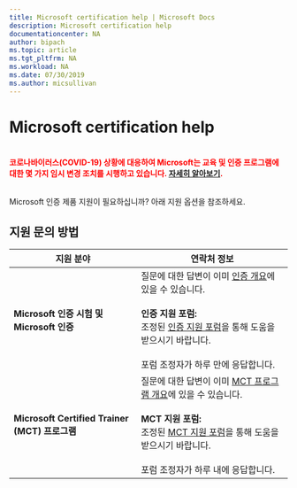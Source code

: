 ```yaml
---
title: Microsoft certification help | Microsoft Docs
description: Microsoft certification help
documentationcenter: NA
author: bipach
ms.topic: article
ms.tgt_pltfrm: NA
ms.workload: NA
ms.date: 07/30/2019
ms.author: micsullivan
---
```

# Microsoft certification help

<div style='color&#58; red;'><strong><font color="red"><br/>코로나바이러스(COVID-19) 상황에 대응하여 Microsoft는 교육 및 인증 프로그램에 대한 몇 가지 임시 변경 조치를 시행하고 있습니다. <a href='/learn/certifications/posts/an-important-update-on-microsoft-training-and-certification'>자세히 알아보기</a>.</font></strong><br/><br/></div>

Microsoft 인증 제품 지원이 필요하십니까? 아래 지원 옵션을 참조하세요.

## 지원 문의 방법

| 지원 분야 | 연락처 정보 |
| ------------- | --- |
| **Microsoft 인증 시험 및 Microsoft 인증** | 질문에 대한 답변이 이미 [인증 개요](/learn/certifications/)에 있을 수 있습니다. <br/><br/>  **인증 지원 포럼:** <br/>조정된 [인증 지원 포럼](https://aka.ms/MCPForum)을 통해 도움을 받으시기 바랍니다.<br/><br/>  포럼 조정자가 하루 만에 응답합니다. |
| **Microsoft Certified Trainer (MCT) 프로그램** | 질문에 대한 답변이 이미 [MCT 프로그램 개요](/learn/certifications/mct-certification)에 있을 수 있습니다. <br/><br/> **MCT 지원 포럼:** <br/>조정된 [MCT 지원 포럼](https://aka.ms/MCTForum)을 통해 도움을 받으시기 바랍니다.<br/><br/> 포럼 조정자가 하루 내에 응답합니다. |